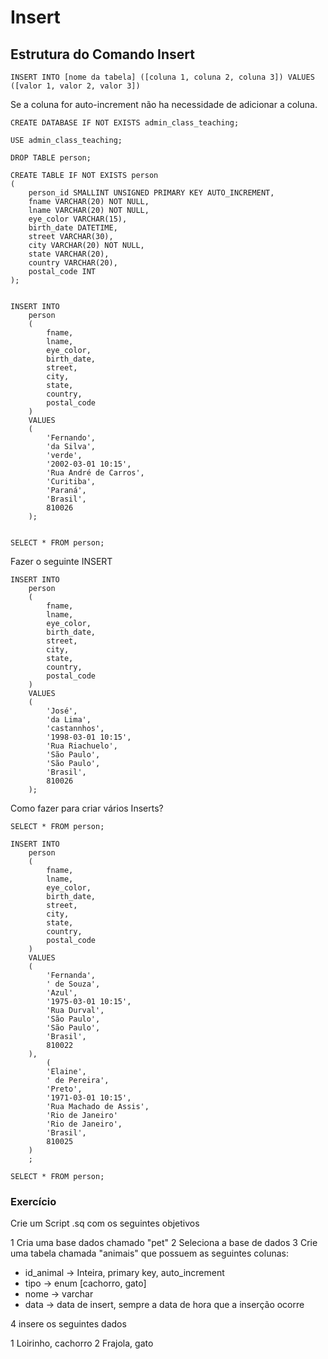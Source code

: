 # Insert

## Estrutura do Comando Insert

```
INSERT INTO [nome da tabela] ([coluna 1, coluna 2, coluna 3]) VALUES ([valor 1, valor 2, valor 3])
```

Se a coluna for auto-increment não ha necessidade de adicionar a coluna.

```
CREATE DATABASE IF NOT EXISTS admin_class_teaching;

USE admin_class_teaching;

DROP TABLE person;

CREATE TABLE IF NOT EXISTS person
(
    person_id SMALLINT UNSIGNED PRIMARY KEY AUTO_INCREMENT,
    fname VARCHAR(20) NOT NULL,
    lname VARCHAR(20) NOT NULL,
    eye_color VARCHAR(15),
    birth_date DATETIME,
    street VARCHAR(30),
    city VARCHAR(20) NOT NULL,
    state VARCHAR(20),
    country VARCHAR(20),
    postal_code INT
);


INSERT INTO 
    person 
    (
        fname,
        lname,
        eye_color,
        birth_date,
        street,
        city,
        state,
        country,
        postal_code
    )
    VALUES
    (
        'Fernando',
        'da Silva',
        'verde',
        '2002-03-01 10:15',
        'Rua André de Carros',
        'Curitiba',
        'Paraná',
        'Brasil',
        810026
    );


SELECT * FROM person;
```

Fazer o seguinte INSERT


```
INSERT INTO 
    person 
    (
        fname,
        lname,
        eye_color,
        birth_date,
        street,
        city,
        state,
        country,
        postal_code
    )
    VALUES
    (
        'José',
        'da Lima',
        'castannhos',
        '1998-03-01 10:15',
        'Rua Riachuelo',
        'São Paulo',
        'São Paulo',
        'Brasil',
        810026
    );

```

Como fazer para criar vários Inserts?

```
SELECT * FROM person;

INSERT INTO 
    person 
    (
        fname,
        lname,
        eye_color,
        birth_date,
        street,
        city,
        state,
        country,
        postal_code
    )
    VALUES
    (
        'Fernanda',
        ' de Souza',
        'Azul',
        '1975-03-01 10:15',
        'Rua Durval',
        'São Paulo',
        'São Paulo',
        'Brasil',
        810022
    ),
        (
        'Elaine',
        ' de Pereira',
        'Preto',
        '1971-03-01 10:15',
        'Rua Machado de Assis',
        'Rio de Janeiro'
        'Rio de Janeiro',
        'Brasil',
        810025
    )
    ;

SELECT * FROM person;
```
### Exercício

Crie um Script .sq com os seguintes objetivos


1 Cria uma base dados chamado "pet"
2 Seleciona a base de dados
3 Crie uma tabela chamada "animais" que possuem as seguintes colunas:

* id_animal -> Inteira, primary key, auto_increment
* tipo -> enum [cachorro, gato]
* nome -> varchar
* data -> data de insert, sempre a data de hora que a inserção ocorre


4 insere os seguintes dados

1 Loirinho, cachorro
2 Frajola, gato